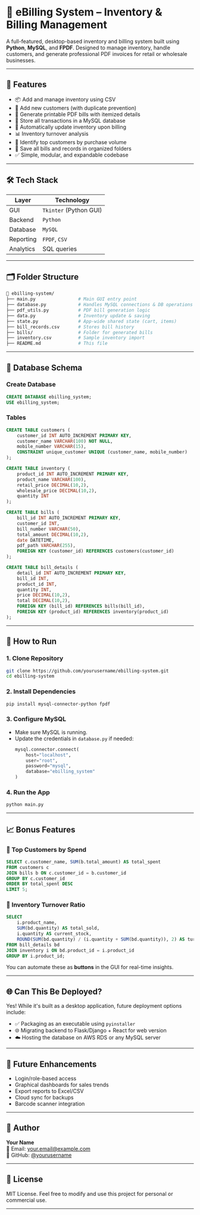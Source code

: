 # 🧾 eBilling System – Inventory & Billing Management

A full-featured, desktop-based inventory and billing system built using **Python**, **MySQL**, and **FPDF**. Designed to manage inventory, handle customers, and generate professional PDF invoices for retail or wholesale businesses.

---

## 🚀 Features

- 📦 Add and manage inventory using CSV
- 👥 Add new customers (with duplicate prevention)
- 🧾 Generate printable PDF bills with itemized details
- 💾 Store all transactions in a MySQL database
- 🧮 Automatically update inventory upon billing
- 📊 Inventory turnover analysis
- 🥇 Identify top customers by purchase volume
- 📁 Save all bills and records in organized folders
- ✅ Simple, modular, and expandable codebase

---

## 🛠️ Tech Stack

| Layer        | Technology         |
|--------------|--------------------|
| GUI          | `Tkinter` (Python GUI) |
| Backend      | `Python`           |
| Database     | `MySQL`            |
| Reporting    | `FPDF`, `CSV`      |
| Analytics    | SQL queries        |

---

## 🗂️ Folder Structure

```bash
📁 ebilling-system/
├── main.py                # Main GUI entry point
├── database.py            # Handles MySQL connections & DB operations
├── pdf_utils.py           # PDF bill generation logic
├── data.py                # Inventory update & saving
├── state.py               # App-wide shared state (cart, items)
├── bill_records.csv       # Stores bill history
├── bills/                 # Folder for generated bills
├── inventory.csv          # Sample inventory import
├── README.md              # This file
```

---

## 🧱 Database Schema

### Create Database

```sql
CREATE DATABASE ebilling_system;
USE ebilling_system;
```

### Tables

```sql
CREATE TABLE customers (
    customer_id INT AUTO_INCREMENT PRIMARY KEY,
    customer_name VARCHAR(100) NOT NULL,
    mobile_number VARCHAR(15),
    CONSTRAINT unique_customer UNIQUE (customer_name, mobile_number)
);

CREATE TABLE inventory (
    product_id INT AUTO_INCREMENT PRIMARY KEY,
    product_name VARCHAR(100),
    retail_price DECIMAL(10,2),
    wholesale_price DECIMAL(10,2),
    quantity INT
);

CREATE TABLE bills (
    bill_id INT AUTO_INCREMENT PRIMARY KEY,
    customer_id INT,
    bill_number VARCHAR(50),
    total_amount DECIMAL(10,2),
    date DATETIME,
    pdf_path VARCHAR(255),
    FOREIGN KEY (customer_id) REFERENCES customers(customer_id)
);

CREATE TABLE bill_details (
    detail_id INT AUTO_INCREMENT PRIMARY KEY,
    bill_id INT,
    product_id INT,
    quantity INT,
    price DECIMAL(10,2),
    total DECIMAL(10,2),
    FOREIGN KEY (bill_id) REFERENCES bills(bill_id),
    FOREIGN KEY (product_id) REFERENCES inventory(product_id)
);
```

---

## 🧪 How to Run

### 1. Clone Repository

```bash
git clone https://github.com/yourusername/ebilling-system.git
cd ebilling-system
```

### 2. Install Dependencies

```bash
pip install mysql-connector-python fpdf
```

### 3. Configure MySQL

- Make sure MySQL is running.
- Update the credentials in `database.py` if needed:
  ```python
  mysql.connector.connect(
      host="localhost",
      user="root",
      password="mysql",
      database="ebilling_system"
  )
  ```

### 4. Run the App

```bash
python main.py
```

---

## 📈 Bonus Features

### 📌 Top Customers by Spend

```sql
SELECT c.customer_name, SUM(b.total_amount) AS total_spent
FROM customers c
JOIN bills b ON c.customer_id = b.customer_id
GROUP BY c.customer_id
ORDER BY total_spent DESC
LIMIT 5;
```

### 🔁 Inventory Turnover Ratio

```sql
SELECT 
    i.product_name,
    SUM(bd.quantity) AS total_sold,
    i.quantity AS current_stock,
    ROUND(SUM(bd.quantity) / (i.quantity + SUM(bd.quantity)), 2) AS turnover_ratio
FROM bill_details bd
JOIN inventory i ON bd.product_id = i.product_id
GROUP BY i.product_id;
```

You can automate these as **buttons** in the GUI for real-time insights.

---

## 🌐 Can This Be Deployed?

Yes! While it's built as a desktop application, future deployment options include:

- ✅ Packaging as an executable using `pyinstaller`
- 🌐 Migrating backend to Flask/Django + React for web version
- ☁️ Hosting the database on AWS RDS or any MySQL server

---

## 🧠 Future Enhancements

- Login/role-based access
- Graphical dashboards for sales trends
- Export reports to Excel/CSV
- Cloud sync for backups
- Barcode scanner integration

---

## 👤 Author

**Your Name**  
📧 Email: your.email@example.com  
🔗 GitHub: [@yourusername](https://github.com/yourusername)

---

## 📄 License

MIT License. Feel free to modify and use this project for personal or commercial use.

---